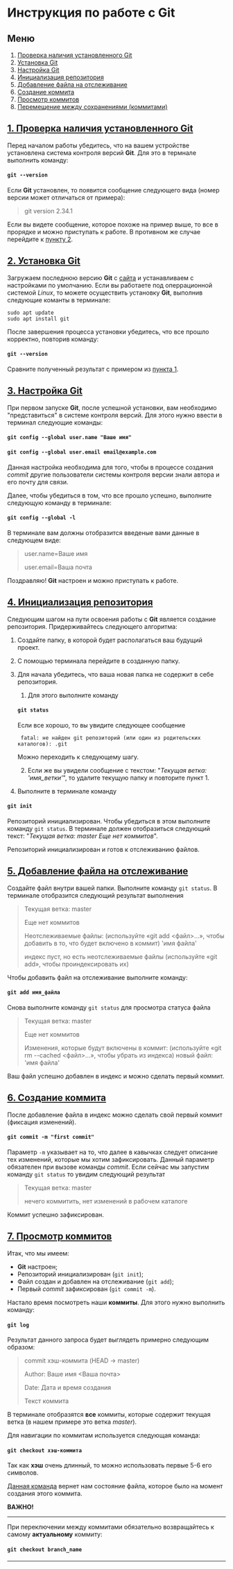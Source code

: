 # Инструкция по работе с Git
## Меню
1. [Проверка наличия установленного Git](#1-проверка-наличия-установленного-git)
2. [Установка Git](#2-установка-git)
3. [Настройка Git](#3-настройка-git)
4. [Инициализация репозитория](#4-инициализация-репозитория)
5. [Добавление файла на отслеживание](#5-добавление-файла-на-отслеживание)
6. [Создание коммита](#6-создание-коммита)
7. [Просмотр коммитов](#7-просмотр-коммитов)
8. [Перемещение между сохранениями (коммитами)]()

## [1. Проверка наличия установленного Git](#меню)

Перед началом работы убедитесь, что на вашем устройстве установлена система контроля версий **Git**. Для это в термнале выполнить команду:

#### `git --version`

 Если **Git** установлен, то появится сообщение следующего вида (номер версии может отличаться от примера):
> git version 2.34.1

Если вы видете сообщение, которое похоже на пример выше, то все в прорядке и можно приступать к работе. В противном же случае перейдите к [пункту 2](#2-установка-git).

## [2. Установка Git](#меню)
Загружаем последнюю версию **Git** с [сайта](https://git-scm.com/download) и устанавливаем с настройками по умолчанию.
Если вы работаете под оперрационной системой *Linux*, то можете осуществить установку **Git**, выполнив следующие команты в терминале:
```
sudo apt update
sudo apt install git
```
После завершения процесса установки убедитесь, что все прошло корректно, повторив команду:

#### `git --version`

Сравните полученный результат с примером из [пункта 1](#1-проверка-наличия-установленного-git).
## [3. Настройка Git](#меню)
При первом запуске **Git**, после успешной установки, вам необходимо "представиться" в системе контроля версий. Для этого нужно ввести в терминал следующие команды:

#### `git config --global user.name "Ваше имя"`
#### `git config --global user.email email@example.com`

Данная настройка необходима для того, чтобы в процессе создания *commit* другие пользователи системы контроля версии знали автора и его почту для связи.

Далее, чтобы убедиться в том, что все прошло успешно, выполните следующую команду в терминале:

#### `git config --global -l`

В терминале вам должны отобразится введеные вами данные в следующем виде:
>user.name=Ваше имя
>
>user.email=Ваша почта

Поздравляю! **Git** настроен и можно приступать к работе.
## [4. Инициализация репозитория](#меню)
Следующим шагом на пути освоения работы с **Git** является создание репозитория.
Придерживайтесь следующего алгоритма:

1. Создайте папку, в которой будет располагаться ваш будущий проект.
2. С помощью терминала перейдите в созданную папку.
3. Для начала убедитесь, что ваша новая папка не содержит в себе репозитория. 
    1. Для этого выполните команду 
    #### `git status`

    Если все хорошо, то вы увидите следующее сообщение 

        fatal: не найден git репозиторий (или один из родительских каталогов): .git
        
    Можно переходить к следующему шагу.

    2. Если же вы увидели сообщение с текстом: "_Текущая ветка: 'имя_ветки'_", то удалите текущую папку и повторите пункт 1.

4. Выполните в терминале команду
#### `git init`

Репозиторий инициализирован. Чтобы убедиться в этом выполните команду `git status`. В терминале должен отобразиться следующий текст: "_Текущая ветка: master
Еще нет коммитов_".

Репозиторий инициализирован и готов к отслеживанию файлов.
## [5. Добавление файла на отслеживание](#меню)
Создайте файл внутри вашей папки.
Выполните команду `git status`. В терминале отобразится следующий результат выполнения
>Текущая ветка: master
>
>Еще нет коммитов
>
>Неотслеживаемые файлы:
>  (используйте «git add <файл>...», чтобы добавить в то, что будет включено в коммит) 'имя файла'
>
>индекс пуст, но есть неотслеживаемые файлы
(используйте «git add», чтобы проиндексировать их)

Чтобы добавить файл на отслеживание выполните команду:

#### `git add имя_файла`

Снова выполните команду `git status` для просмотра статуса файла
>Текущая ветка: master
>
>Еще нет коммитов
>
>Изменения, которые будут включены в коммит:
>(используйте «git rm --cached <файл>...», чтобы убрать из индекса) новый файл: 'имя файла'

Ваш файл успешно добавлен в индекс и можно сделать первый коммит.
## [6. Создание коммита](#меню)
После добавление файла в индекс можно сделать свой первый коммит (фиксация изменений).

#### `git commit -m "first commit"`

Параметр `-m` указывает на то, что далее в кавычках следует описание тех изменений, которые мы хотим зафиксировать. Данный параметр обязателен при вызове команды _commit_.
Если сейчас мы запустим команду `git status` то увидим следующий результат
>Текущая ветка: master
>
>нечего коммитить, нет изменений в рабочем каталоге

Коммит успешно зафиксирован.
## [7. Просмотр коммитов](#меню)
Итак, что мы имеем:
+ **Git** настроен;
+ Репозиторий инициализирован (`git init`);
+ Файл создан и добавлен на отслеживание (`git add`);
+ Первый *commit* зафиксирован (`git commit -m`).

Настало время посмотреть наши **коммиты**. Для этого нужно выполнить команду:

#### `git log`

Результат данного запроса будет выглядеть примерно следующим образом:
>commit хэш-коммита (HEAD -> master)
>
>Author: Ваше имя <Ваша почта>
>
>Date:   Дата и время создания
>
>   Текст коммита

В терминале отобразятся **все** коммиты, которые содержит текущая ветка (в нашем примере это ветка _master_).

Для навигации по коммитам используется следующая команда:

#### `git checkout хэш-коммита`

Так как **хэш** очень длинный, то можно использовать первые 5-6 его символов.

[Данная команда](#git-checkout-хэш-коммита) вернет нам состояние файла, которое было на момент создания этого коммита.

**ВАЖНО!**

---
При переключении между коммитами обязательно возвращайтесь к самому __актуальному__ коммиту:

#### `git checkout branch_name`
---

